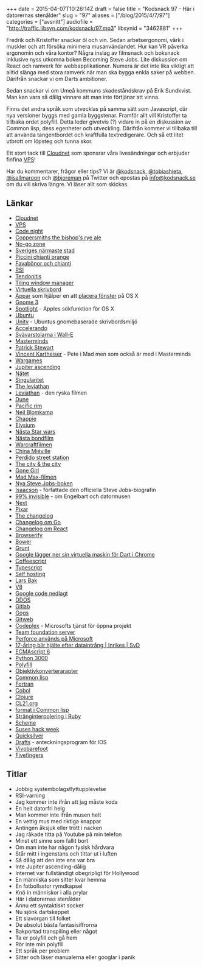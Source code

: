 +++
date = 2015-04-07T10:26:14Z
draft = false
title = "Kodsnack 97 - Här i datorernas stenålder"
slug = "97"
aliases = ["/blog/2015/4/7/97"]
categories = ["avsnitt"]
audiofile = "http://traffic.libsyn.com/kodsnack/97.mp3"
libsynid = "3462881"
+++

Fredrik och Kristoffer snackar öl och vin. Sedan arbetsergonomi, värk i muskler och att försöka minimera musanvändandet. Hur kan VR påverka ergonomin och våra kontor? Några inslag av filmsnack och boksnack inklusive nyss utkomna boken Becoming Steve Jobs. Lite diskussion om React och ramverk för webbapplikationer. Numera är det inte lika viktigt att alltid slänga med stora ramverk när man ska bygga enkla saker på webben. Därifrån snackar vi om Darts ambitioner.

Sedan snackar vi om Umeå kommuns skadeståndskrav på Erik Sundkvist. Man kan vara så dålig vinnare att man inte förtjänar att vinna.

Finns det andra språk som utvecklas på samma sätt som Javascript, där nya versioner byggs med gamla byggstenar. Framför allt vill Kristoffer ta tillbaka ordet polyfill. Detta leder givetvis (?) vidare in på en diskussion av Common lisp, dess egenheter och utveckling. Därifrån kommer vi tillbaka till att använda tangentbordet och kraftfulla textredigerare. Och så ett litet utbrott om löpsteg och tunna skor.

Ett stort tack till [Cloudnet](http://www.cloudnet.se) som sponsrar våra livesändningar och erbjuder finfina  [VPS](http://en.wikipedia.org/wiki/Virtual_private_server)!

Har du kommentarer, frågor eller tips? Vi är [@kodsnack](https://www.twitter.com/kodsnack), [@tobiashieta](https://www.twitter.com/tobiashieta), [@isallmaroon](https://www.twitter.com/isallmaroon) och [@bjoreman](https://www.twitter.com/bjoreman) på Twitter och epostas på [info@kodsnack.se](mailto:info@kodsnack.se) om du vill skriva längre. Vi läser allt som skickas.

## Länkar ##
* [Cloudnet](http://www.cloudnet.se)
* [VPS](http://en.wikipedia.org/wiki/Virtual_private_server)
* [Code night](http://www.codenight.se)
* [Coppersmiths the bishop's rye ale](http://www.coppersmiths.se/?portfolio=the-bishops-rye-ale)
* [No-go zone](http://en.wikipedia.org/wiki/No-go_area)
* [Sveriges närmaste stad](http://sv.wikipedia.org/wiki/Enk%C3%B6ping)
* [Piccini chianti orange](http://www.systembolaget.se/Sok-dryck/Dryck/?varuNr=22467)
* [Favabönor och chianti](http://www.imdb.com/title/tt0102926/quotes)
* [RSI](http://en.wikipedia.org/wiki/Repetitive_strain_injury)
* [Tendonitis](http://en.wikipedia.org/wiki/Tendinitis)
* [Tiling window manager](http://en.wikipedia.org/wiki/Tiling_window_manager)
* [Virtuella skrivbord](http://en.wikipedia.org/wiki/Virtual_desktop)
* [Appar](http://mizage.com/divvy/) som hjälper en att [placera fönster](http://www.irradiatedsoftware.com/sizeup/) på OS X
* [Gnome 3](http://en.wikipedia.org/wiki/GNOME#GNOME_3)
* [Spotlight](http://en.wikipedia.org/wiki/Spotlight_%28software%29) - Apples sökfunktion för OS X
* [Ubuntu](http://en.wikipedia.org/wiki/Ubuntu_%28operating_system%29)
* [Unity](http://en.wikipedia.org/wiki/Unity_%28user_interface%29) - Ubuntus gnomebaserade skrivbordsmiljö
* [Accelerando](http://en.wikipedia.org/wiki/Accelerando)
* [Svävarstolarna i Wall-E](http://i.dailymail.co.uk/i/pix/2010/02/25/article-1253786-08779BB3000005DC-45_468x316.jpg)
* [Masterminds](http://en.wikipedia.org/wiki/Masterminds_%281997_film%29)
* [Patrick Stewart](http://en.wikipedia.org/wiki/Patrick_Stewart)
* [Vincent Kartheiser](http://en.wikipedia.org/wiki/Vincent_Kartheiser) - Pete i Mad men som också är med i Masterminds
* [Wargames](http://en.wikipedia.org/wiki/WarGames)
* [Jupiter ascending](http://en.wikipedia.org/wiki/Jupiter_Ascending)
* [Nätet](http://en.wikipedia.org/wiki/The_Net_%281995_film%29)
* [Singularitet](http://en.wikipedia.org/wiki/Technological_singularity)
* [The leviathan](https://vimeo.com/122368314)
* [Leviathan](http://en.wikipedia.org/wiki/Leviathan_%282014_film%29) - den ryska filmen
* [Dune](http://en.wikipedia.org/wiki/Dune_%28film%29)
* [Pacific rim](http://en.wikipedia.org/wiki/Pacific_Rim_%28film%29)
* [Neil Blomkamp](http://en.wikipedia.org/wiki/Neill_Blomkamp)
* [Chappie](http://en.wikipedia.org/wiki/Chappie_%28film%29)
* [Elysium](http://en.wikipedia.org/wiki/Elysium_%28film%29)
* [Nästa Star wars](http://en.wikipedia.org/wiki/Star_Wars:_The_Force_Awakens)
* [Nästa bondfilm](http://en.wikipedia.org/wiki/Spectre_%282015_film%29)
* [Warcraftfilmen](http://en.wikipedia.org/wiki/Warcraft_%28film%29)
* [China Miéville](http://en.wikipedia.org/wiki/China_Mi%C3%A9ville)
* [Perdido street station](http://en.wikipedia.org/wiki/Perdido_Street_Station)
* [The city & the city](http://en.wikipedia.org/wiki/The_City_%26_the_City)
* [Gone Girl](http://en.wikipedia.org/wiki/Gone_Girl_%28novel%29)
* [Mad Max-filmen](http://en.wikipedia.org/wiki/Mad_Max:_Fury_Road)
* [Nya Steve Jobs-boken](http://en.wikipedia.org/wiki/Becoming_Steve_Jobs)
* [Isaacson](http://en.wikipedia.org/wiki/Walter_Isaacson) - författade den officiella Steve Jobs-biografin
* [99% invisible](http://99percentinvisible.org/episode/of-mice-and-men/) - om Engelbart och datormusen
* [Next](http://en.wikipedia.org/wiki/NeXT)
* [Pixar](http://en.wikipedia.org/wiki/Pixar)
* [The changelog](http://5by5.tv/changelog)
* [Changelog om Go](http://5by5.tv/changelog/148)
* [Changelog om React](http://5by5.tv/changelog/149)
* [Browserify](http://browserify.org/)
* [Bower](http://bower.io/)
* [Grunt](http://gruntjs.com/)
* [Google lägger ner sin virtuella maskin för Dart i Chrome](http://news.dartlang.org/2015/03/dart-for-entire-web.html)
* [Coffeescript](http://coffeescript.org/)
* [Typescript](http://www.typescriptlang.org/)
* [Self hosting](http://en.wikipedia.org/wiki/Self-hosting)
* [Lars Bak](http://en.wikipedia.org/wiki/Lars_Bak_%28computer_programmer%29)
* [V8](http://en.wikipedia.org/wiki/V8_%28JavaScript_engine%29)
* [Google code nedlagt](http://google-opensource.blogspot.se/2015/03/farewell-to-google-code.html)
* [DDOS](http://en.wikipedia.org/wiki/Denial-of-service_attack#Distributed_attack)
* [Gitlab](https://about.gitlab.com/)
* [Gogs](http://gogs.io/)
* [Gitweb](https://git.wiki.kernel.org/index.php/Gitweb)
* [Codeplex](https://www.codeplex.com/) - Microsofts tjänst för öppna projekt
* [Team foundation server](http://en.wikipedia.org/wiki/Team_Foundation_Server)
* [Perforce används på Microsoft](http://en.wikipedia.org/wiki/Microsoft_Visual_SourceSafe#Microsoft_in-house_use)
* [17-åring blir hjälte efter dataintrång | Inrikes | SvD](http://www.svd.se/nyheter/inrikes/17-aring-blir-hjalte-efter-dataintrang_4439829.svd)
* [ECMAscript 6](http://www.ecma-international.org/memento/TC39.htm)
* [Python 3000](https://www.python.org/dev/peps/pep-3000/)
* [Polyfill](http://en.wikipedia.org/wiki/Polyfill)
* [Objektivkonverterarapter](https://www.google.com/#q=objektivkonverteradapter)
* [Common lisp](http://en.wikipedia.org/wiki/Common_Lisp)
* [Fortran](http://en.wikipedia.org/wiki/Fortran)
* [Cobol](http://en.wikipedia.org/wiki/COBOL)
* [Clojure](http://en.wikipedia.org/wiki/Clojure)
* [CL21.org](http://cl21.org/)
* [format i Common lisp](http://www.lispworks.com/documentation/lw51/CLHS/Body/22_c.htm)
* [Stränginterpolering i Ruby](https://rubymonk.com/learning/books/1-ruby-primer/chapters/5-strings/lessons/31-string-basics)
* [Scheme](http://en.wikipedia.org/wiki/Scheme_%28programming_language%29)
* [Suses hack week](https://en.opensuse.org/Portal:Hackweek)
* [Quicksilver](http://qsapp.com/)
* [Drafts](http://agiletortoise.com/drafts/index.html) - anteckningsprogram för IOS
* [Vivobarefoot](http://en.wikipedia.org/wiki/Vivobarefoot)
* [Fivefingers](http://en.wikipedia.org/wiki/Vibram_FiveFingers)

## Titlar ##
* Jobbig systembolagsflyttupplevelse
* RSI-varning
* Jag kommer inte ifrån att jag måste koda
* En helt datorfri helg
* Man kommer inte ifrån musen helt
* En vettig mus med riktiga knappar
* Antingen åksjuk eller trött i nacken
* Jag råkade titta på Youtube på min telefon
* Minst ett sinne som fallit bort
* Om man inte har någon fysisk hårdvara
* Står mitt i ingenstans och tittar ut i luften
* Så dålig att den inte ens var bra
* Inte Jupiter ascending-dålig
* Internet var fullständigt obegripligt för Hollywood
* En människa som sitter kvar hemma
* En fotbollsstor rymdkapsel
* Knö in människor i alla prylar
* Här i datorernas stenålder
* Ännu ett syntaktiskt socker
* Nu sjönk dartskeppet
* Ett slavorgan till folket
* De absolut bästa fantasisiffrorna
* Bakportad transpiling eller något
* Ta er polyfill och gå hem
* Rör inte min polyfill
* Ett språk per problem
* Sitter och läser manualerna eller googlar i panik
